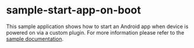sample-start-app-on-boot
========================

This sample application shows how to start an Android app when device is powered on via a custom plugin. 
For more information please refer to the [sample documentation](http://docs.icenium.com/sample-apps/sample-start-app-on-boot).
